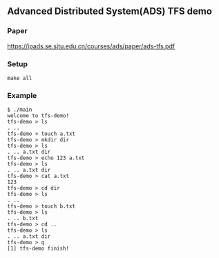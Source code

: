 ## Advanced Distributed System(ADS) TFS demo

### Paper

https://ipads.se.sjtu.edu.cn/courses/ads/paper/ads-tfs.pdf


### Setup

```
make all
```

### Example

```
$ ./main
welcome to tfs-demo!
tfs-demo > ls
. .. 
tfs-demo > touch a.txt
tfs-demo > mkdir dir
tfs-demo > ls
. .. a.txt dir 
tfs-demo > echo 123 a.txt
tfs-demo > ls
. .. a.txt dir 
tfs-demo > cat a.txt
123
tfs-demo > cd dir
tfs-demo > ls
. .. 
tfs-demo > touch b.txt
tfs-demo > ls
. .. b.txt 
tfs-demo > cd ..
tfs-demo > ls
. .. a.txt dir 
tfs-demo > q 
[1] tfs-demo finish!
```

